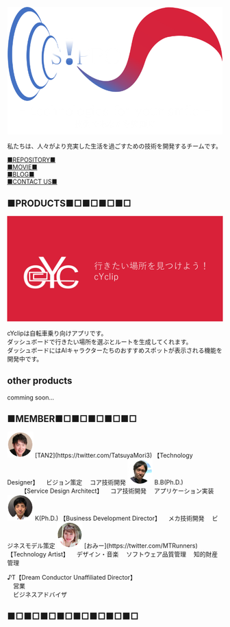 <div id="img">
<img src="S!PPO2.png" alt="">
</div>
  
  
  私たちは、人々がより充実した生活を過ごすための技術を開発するチームです。  
  
    
<!--[NEWS](https://team-sippo.github.io/)  
[ABOUT US](https://team-sippo.github.io/)  
[PRODUCTS](https://github.com/Team-SIPPO/Team-SIPPO.github.io/products.md)-->  

[■REPOSITORY■](https://github.com/Team-SIPPO?tab=repositories)  
[■MOVIE■](https://www.youtube.com/channel/UCV285Ke2ubPht54D4sOOsqw)  
[■BLOG■](https://knalaboratory.hatenablog.com/)  
[■CONTACT US■](<mailto:team.sippo@gmail.com>)  
## ■PRODUCTS■□■□■□■□
<div id="img">
  <a href="https://play.google.com/store/apps/details?id=com.laboratory.kna.cyclip&hl=ja">
  <img src="cYclip.png" alt="">
  </a>
</div>
  
  
cYclipは自転車乗り向けアプリです。  
ダッシュボードで行きたい場所を選ぶとルートを生成してくれます。  
ダッシュボードにはAIキャラクターたちのおすすめスポットが表示される機能を開発中です。  
  
## other products  
comming soon...  

## ■MEMBER■□■□■□■□■□  
<img src="TAN2.png">
[TAN2](https://twitter.com/TatsuyaMori3)  
【Technology Designer】  
　ビジョン策定  
　コア技術開発  

<img src="B.B..png">
B.B(Ph.D.)  　　
【Service Design Architect】  
　コア技術開発  
　アプリケーション実装  
  
<img src="K.png">
K(Ph.D.)  
【Business Development Director】  
　メカ技術開発  
　ビジネスモデル策定  
  
<img src="おみー.png">
[おみー](https://twitter.com/MTRunners)  
【Technology Artist】  
　デザイン・音楽  
　ソフトウェア品質管理  
　知的財産管理  
  
♪T【Dream Conductor Unaffiliated Director】  
　営業  
　ビジネスアドバイザ  
  
## ■□■□■□■□■□■□■□■□
